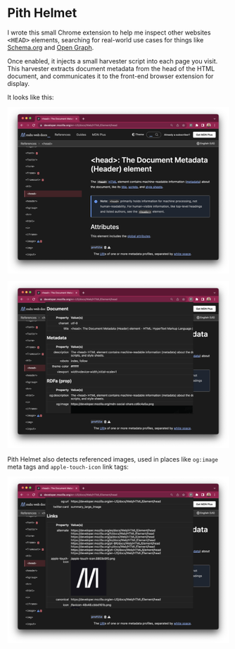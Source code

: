 Pith Helmet
===========

I wrote this small Chrome extension to help me inspect other
websites <tt>&lt;HEAD&gt;</tt> elements, searching for real-world
use cases for things like [Schema.org][1] and [Open Graph][2].

[1]: https://schema.org/
[2]: https://ogp.me/

Once enabled, it injects a small harvester script into each page
you visit.  This harvester extracts document metadata from the
head of the HTML document, and communicates it to the front-end
browser extension for display.

It looks like this:

<img src="screens/the-page.png" alt="A web page, before extracting
details with Pith Helmet">

<img src="screens/extracted.png" alt="The Pith Helmet front-end,
with extracted metadata displayed in a table">

Pith Helmet also detects referenced images, used in places like
`og:image` meta tags and `apple-touch-icon` link tags:

<img src="screens/with-images.png" alt="The Pith Helmet front-end,
showing referenced images display in-line">
